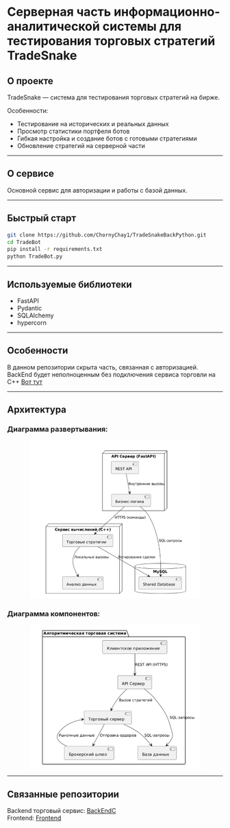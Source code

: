 # Серверная часть информационно-аналитической системы для тестирования торговых стратегий TradeSnake


## О проекте

TradeSnake — система для тестирования торговых стратегий на бирже.

Особенности:
- Тестирование на исторических и реальных данных
- Просмотр статистики портфеля ботов
- Гибкая настройка и создание ботов с готовыми стратегиями
- Обновление стратегий на серверной части

---
## О сервисе
 Основной сервис для авторизации и работы с базой данных.

---
## Быстрый старт

```bash
git clone https://github.com/ChornyChay1/TradeSnakeBackPython.git
cd TradeBot
pip install -r requirements.txt
python TradeBot.py
```
---
## Используемые библиотеки

- FastAPI  
- Pydantic  
- SQLAlchemy  
- hypercorn


---
## Особенности
В данном репозитории скрыта часть, связанная с авторизацией.
BackEnd будет неполноценным без подключения сервиса торговли на С++ [Вот тут](https://github.com/ChornyChay1/TradeSnakeBackendC) 

---
## Архитектура
### Диаграмма развертывания:
<p align="center">
  <img src="./TradeBot/presentation/deployment_diagram.png" width="400" alt="Диаграмма развертывания" />
</p>

### Диаграмма компонентов:
<p align="center">
  <img src="./TradeBot/presentation/component_diagram.png" width="400" alt="Диаграмма компонентов" />
</p>

---
## Связанные репозитории

Backend торговый сервис: [BackEndС](https://github.com/ChornyChay1/TradeSnakeBackendC)  
Frontend: [Frontend](https://github.com/ChornyChay1/TradeSnakeFront)  

